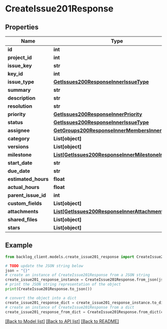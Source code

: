 # CreateIssue201Response


## Properties

Name | Type | Description | Notes
------------ | ------------- | ------------- | -------------
**id** | **int** |  | [optional] 
**project_id** | **int** |  | [optional] 
**issue_key** | **str** |  | [optional] 
**key_id** | **int** |  | [optional] 
**issue_type** | [**GetIssues200ResponseInnerIssueType**](GetIssues200ResponseInnerIssueType.md) |  | [optional] 
**summary** | **str** |  | [optional] 
**description** | **str** |  | [optional] 
**resolution** | **str** |  | [optional] 
**priority** | [**GetIssues200ResponseInnerPriority**](GetIssues200ResponseInnerPriority.md) |  | [optional] 
**status** | [**GetIssues200ResponseInnerIssueType**](GetIssues200ResponseInnerIssueType.md) |  | [optional] 
**assignee** | [**GetGroups200ResponseInnerMembersInner**](GetGroups200ResponseInnerMembersInner.md) |  | [optional] 
**category** | **List[object]** |  | [optional] 
**versions** | **List[object]** |  | [optional] 
**milestone** | [**List[GetIssues200ResponseInnerMilestoneInner]**](GetIssues200ResponseInnerMilestoneInner.md) |  | [optional] 
**start_date** | **str** |  | [optional] 
**due_date** | **str** |  | [optional] 
**estimated_hours** | **float** |  | [optional] 
**actual_hours** | **float** |  | [optional] 
**parent_issue_id** | **int** |  | [optional] 
**custom_fields** | **List[object]** |  | [optional] 
**attachments** | [**List[GetIssues200ResponseInnerAttachmentsInner]**](GetIssues200ResponseInnerAttachmentsInner.md) |  | [optional] 
**shared_files** | **List[object]** |  | [optional] 
**stars** | **List[object]** |  | [optional] 

## Example

```python
from backlog_client.models.create_issue201_response import CreateIssue201Response

# TODO update the JSON string below
json = "{}"
# create an instance of CreateIssue201Response from a JSON string
create_issue201_response_instance = CreateIssue201Response.from_json(json)
# print the JSON string representation of the object
print(CreateIssue201Response.to_json())

# convert the object into a dict
create_issue201_response_dict = create_issue201_response_instance.to_dict()
# create an instance of CreateIssue201Response from a dict
create_issue201_response_from_dict = CreateIssue201Response.from_dict(create_issue201_response_dict)
```
[[Back to Model list]](../README.md#documentation-for-models) [[Back to API list]](../README.md#documentation-for-api-endpoints) [[Back to README]](../README.md)


